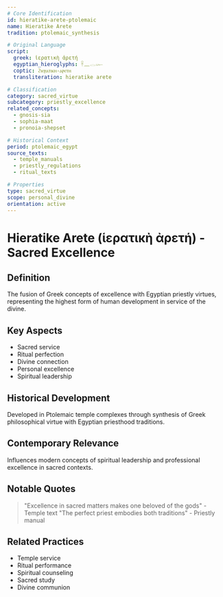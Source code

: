 ```yaml
---
# Core Identification
id: hieratike-arete-ptolemaic
name: Hieratike Arete
tradition: ptolemaic_synthesis

# Original Language
script:
  greek: ἱερατικὴ ἀρετή
  egyptian_hieroglyphs: 𓋹𓈖𓂋𓆱
  coptic: ϩⲓⲉⲣⲁⲧⲓⲕⲏ-ⲁⲣⲉⲧⲏ
  transliteration: hieratike arete

# Classification
category: sacred_virtue
subcategory: priestly_excellence
related_concepts:
  - gnosis-sia
  - sophia-maat
  - pronoia-shepset

# Historical Context
period: ptolemaic_egypt
source_texts:
  - temple_manuals
  - priestly_regulations
  - ritual_texts

# Properties
type: sacred_virtue
scope: personal_divine
orientation: active
---
```


# Hieratike Arete (ἱερατικὴ ἀρετή) - Sacred Excellence

## Definition
The fusion of Greek concepts of excellence with Egyptian priestly virtues, representing the highest form of human development in service of the divine.

## Key Aspects
- Sacred service
- Ritual perfection
- Divine connection
- Personal excellence
- Spiritual leadership

## Historical Development
Developed in Ptolemaic temple complexes through synthesis of Greek philosophical virtue with Egyptian priesthood traditions.

## Contemporary Relevance
Influences modern concepts of spiritual leadership and professional excellence in sacred contexts.

## Notable Quotes
> "Excellence in sacred matters makes one beloved of the gods" - Temple text
> "The perfect priest embodies both traditions" - Priestly manual

## Related Practices
- Temple service
- Ritual performance
- Spiritual counseling
- Sacred study
- Divine communion
